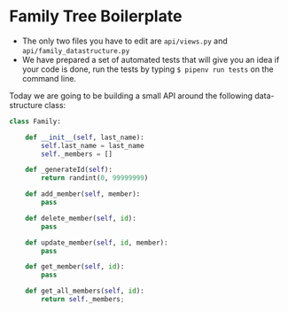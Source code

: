 # Family Tree Boilerplate

- The only two files you have to edit are `api/views.py` and `api/family_datastructure.py`
- We have prepared a set of automated tests that will give you an idea if your code is done, run the tests by typing `$ pipenv run tests` on the command line.

Today we are going to be building a small API around the following data-structure class:
```py
class Family:

	def __init__(self, last_name):
		self.last_name = last_name
		self._members = []

    def _generateId(self):
        return randint(0, 99999999)

	def add_member(self, member):
		pass

	def delete_member(self, id):
		pass

	def update_member(self, id, member):
		pass

	def get_member(self, id):
		pass

	def get_all_members(self, id):
		return self._members;
```
